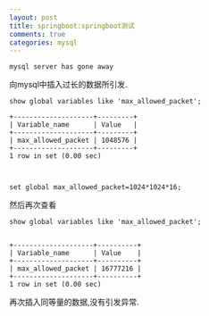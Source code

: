 ```yaml
---
layout: post
title: springboot:springboot测试
comments: true
categories: mysql
---
```


    mysql server has gone away
    
    
向mysql中插入过长的数据所引发.


    show global variables like 'max_allowed_packet';

    +--------------------+---------+
    | Variable_name      | Value   |
    +--------------------+---------+
    | max_allowed_packet | 1048576 |
    +--------------------+---------+
    1 row in set (0.00 sec)
    
    
    
    set global max_allowed_packet=1024*1024*16;

然后再次查看


    show global variables like 'max_allowed_packet';
    
    
    +--------------------+----------+
    | Variable_name      | Value    |
    +--------------------+----------+
    | max_allowed_packet | 16777216 |
    +--------------------+----------+
    1 row in set (0.00 sec)
    
    
再次插入同等量的数据,没有引发异常.

<br>
<br>
<br>
<br>
<br>
<br>
<br>
<br>
